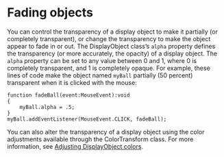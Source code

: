 # Fading objects

<div>

You can control the transparency of a display object to make it partially (or
completely transparent), or change the transparency to make the object appear to
fade in or out. The DisplayObject class’s `alpha` property defines the
transparency (or more accurately, the opacity) of a display object. The `alpha`
property can be set to any value between 0 and 1, where 0 is completely
transparent, and 1 is completely opaque. For example, these lines of code make
the object named `myBall` partially (50 percent) transparent when it is clicked
with the mouse:

    function fadeBall(event:MouseEvent):void
    {
    	myBall.alpha = .5;
    }
    myBall.addEventListener(MouseEvent.CLICK, fadeBall);

You can also alter the transparency of a display object using the color
adjustments available through the ColorTransform class. For more information,
see [Adjusting DisplayObject colors](./adjusting-display-object-colors.md).

</div>
